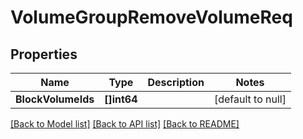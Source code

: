 # VolumeGroupRemoveVolumeReq

## Properties
Name | Type | Description | Notes
------------ | ------------- | ------------- | -------------
**BlockVolumeIds** | **[]int64** |  | [default to null]

[[Back to Model list]](../README.md#documentation-for-models) [[Back to API list]](../README.md#documentation-for-api-endpoints) [[Back to README]](../README.md)


